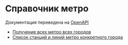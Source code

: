 Справочник метро
=================

Документация переведена на [OpenAPI](https://api.zarplata.ru/openapi/redoc)

* [Получение всех метро всех городов](https://api.zarplata.ru/openapi/redoc#tag/Spravochniki/paths/~1metro/get)
* [Cписок станций и линий метро конкретного города](https://api.zarplata.ru/openapi/redoc#tag/Spravochniki/paths/~1metro~1{city_id}/get)
